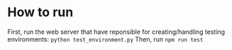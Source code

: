 # How to run

First, run the web server that have reponsible for creating/handling testing environments: `python test_environment.py`
Then, run `npm run test`
